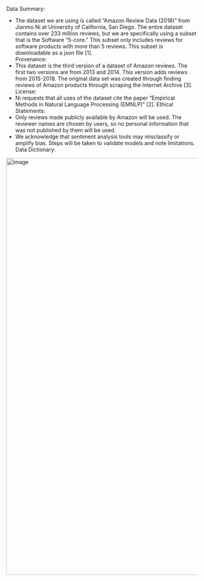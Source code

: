 Data Summary:<br>
- The dataset we are using is called “Amazon Review Data (2018)” from Jianmo Ni at University of California, San Diego. The entire dataset contains over 233 million reviews, but we are specifically using a subset that is the Software “5-core.” This subset only includes reviews for software products with more than 5 reviews. This subset is downloadable as a json file [1].<br>
Provenance:<br>
- This dataset is the third version of a dataset of Amazon reviews. The first two versions are from 2013 and 2014. This version adds reviews from 2015-2018. The original data set was created through finding reviews of Amazon products through scraping the Internet Archive [3].
License:<br>
- Ni requests that all uses of the dataset cite the paper “Empirical Methods in Natural Language Processing (EMNLP)” [2]. 
Ethical Statements:<br>
- Only reviews made publicly available by Amazon will be used. The reviewer names are chosen by users, so no personal information that was not published by them will be used.
- We acknowledge that sentiment analysis tools may misclassify or amplify bias. Steps will be taken to validate models and note limitations.
Data Dictionary:<br>
<img width="852" height="1099" alt="image" src="https://github.com/user-attachments/assets/b0ff2184-e22b-47fc-a544-3f62daf7e4b3" />

